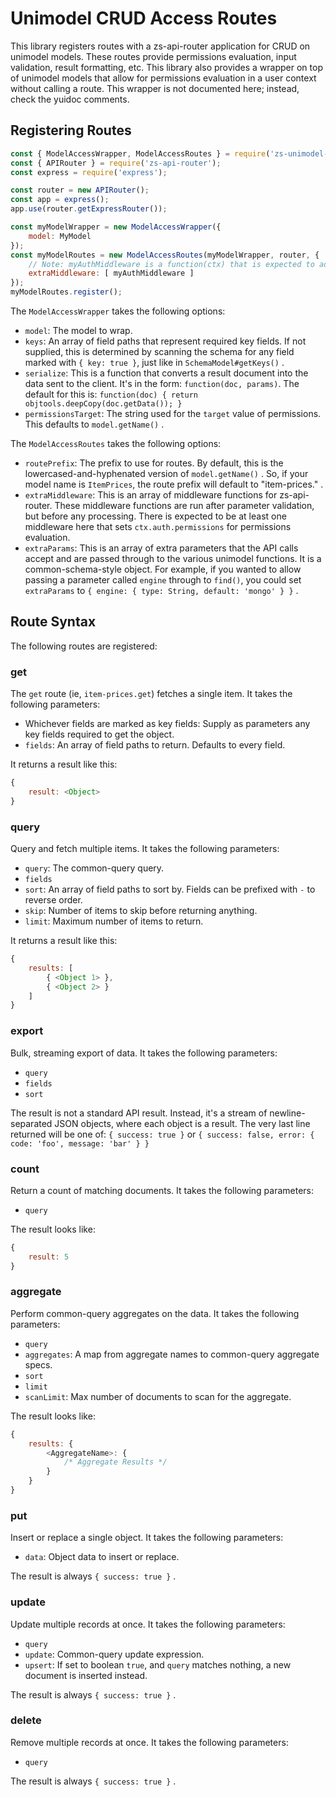 # Unimodel CRUD Access Routes

This library registers routes with a zs-api-router application for CRUD on unimodel models.
These routes provide permissions evaluation, input validation, result formatting, etc.
This library also provides a wrapper on top of unimodel models that allow for permissions evaluation
in a user context without calling a route.  This wrapper is not documented here; instead, check the
yuidoc comments.

## Registering Routes

```js
const { ModelAccessWrapper, ModelAccessRoutes } = require('zs-unimodel-crud-routes');
const { APIRouter } = require('zs-api-router');
const express = require('express');

const router = new APIRouter();
const app = express();
app.use(router.getExpressRouter());

const myModelWrapper = new ModelAccessWrapper({
	model: MyModel
});
const myModelRoutes = new ModelAccessRoutes(myModelWrapper, router, {
	// Note: myAuthMiddleware is a function(ctx) that is expected to add `ctx.auth.permissions`
	extraMiddleware: [ myAuthMiddleware ]
});
myModelRoutes.register();
```

The `ModelAccessWrapper` takes the following options:

- `model`: The model to wrap.
- `keys`: An array of field paths that represent required key fields.  If not supplied, this is
  determined by scanning the schema for any field marked with `{ key: true }`, just like
  in `SchemaModel#getKeys()` .
- `serialize`: This is a function that converts a result document into the data sent to the client.
  It's in the form: `function(doc, params)`.
  The default for this is: `function(doc) { return objtools.deepCopy(doc.getData()); }`
- `permissionsTarget`: The string used for the `target` value of permissions.  This defaults to
  `model.getName()` .

The `ModelAccessRoutes` takes the following options:

- `routePrefix`: The prefix to use for routes.  By default, this is the lowercased-and-hyphenated
  version of `model.getName()` .  So, if your model name is `ItemPrices`, the route prefix will
  default to "item-prices." .
- `extraMiddleware`: This is an array of middleware functions for zs-api-router.  These middleware
  functions are run after parameter validation, but before any processing.  There is expected to be
  at least one middleware here that sets `ctx.auth.permissions` for permissions evaluation.
- `extraParams`: This is an array of extra parameters that the API calls accept and are passed through
  to the various unimodel functions.  It is a common-schema-style object.  For example, if you wanted
  to allow passing a parameter called `engine` through to `find()`, you could set `extraParams` to
  `{ engine: { type: String, default: 'mongo' } }` .

## Route Syntax

The following routes are registered:

### get

The `get` route (ie, `item-prices.get`) fetches a single item.  It takes the following parameters:

- Whichever fields are marked as key fields: Supply as parameters any key fields required to get
  the object.
- `fields`: An array of field paths to return.  Defaults to every field.

It returns a result like this:

```js
{
	result: <Object>
}
```

### query

Query and fetch multiple items.  It takes the following parameters:

- `query`: The common-query query.
- `fields`
- `sort`: An array of field paths to sort by.  Fields can be prefixed with `-` to reverse order.
- `skip`: Number of items to skip before returning anything.
- `limit`: Maximum number of items to return.

It returns a result like this:

```js
{
	results: [
		{ <Object 1> },
		{ <Object 2> }
	]
}
```

### export

Bulk, streaming export of data.  It takes the following parameters:

- `query`
- `fields`
- `sort`

The result is not a standard API result.  Instead, it's a stream of newline-separated JSON objects,
where each object is a result.  The very last line returned will be one of:
`{ success: true }` or
`{ success: false, error: { code: 'foo', message: 'bar' } }`

### count

Return a count of matching documents.  It takes the following parameters:

- `query`

The result looks like:

```js
{
	result: 5
}
```

### aggregate

Perform common-query aggregates on the data.  It takes the following parameters:

- `query`
- `aggregates`: A map from aggregate names to common-query aggregate specs.
- `sort`
- `limit`
- `scanLimit`: Max number of documents to scan for the aggregate.

The result looks like:

```js
{
	results: {
		<AggregateName>: {
			/* Aggregate Results */
		}
	}
}
```

### put

Insert or replace a single object.  It takes the following parameters:

- `data`: Object data to insert or replace.

The result is always `{ success: true }` .

### update

Update multiple records at once.  It takes the following parameters:

- `query`
- `update`: Common-query update expression.
- `upsert`: If set to boolean `true`, and `query` matches nothing, a new document is inserted instead.

The result is always `{ success: true }` .

### delete

Remove multiple records at once.  It takes the following parameters:

- `query`

The result is always `{ success: true }` .


